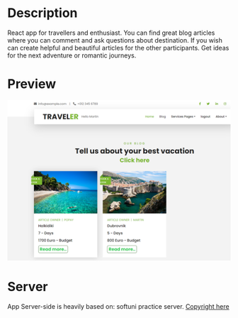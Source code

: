 
# Description
React app for travellers and  enthusiast.
You can find great blog articles where you can comment and ask questions about destination.
If you wish can create helpful and beautiful articles for the other participants.
Get ideas for the next adventure or romantic journeys.

# Preview

![Screenshot](/resources/img/preview.png)

# Server
App Server-side is heavily based on: softuni practice server.
[Copyright here](https://github.com/softuni-practice-server/softuni-practice-server#softuni-practice-server)

